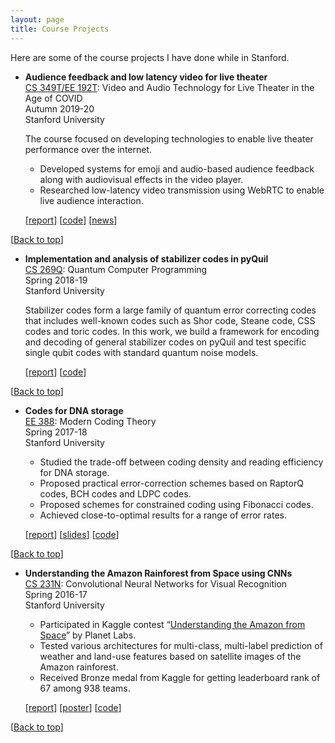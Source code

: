 ```yaml
---
layout: page
title: Course Projects
---
```


Here are some of the course projects I have done while in Stanford.

- **Audience feedback and low latency video for live theater**  
  [CS 349T/EE 192T](https://stagecast.stanford.edu/): Video and Audio Technology for Live Theater in the Age of COVID  
  Autumn 2019-20  
  Stanford University  

  The course focused on developing technologies to enable live theater performance over the internet.
  - Developed systems for emoji and audio-based audience feedback along with audiovisual effects in the video player.
  - Researched low-latency video transmission using WebRTC to enable live audience interaction.

  [[report](/reports/ee192t_report.pdf)] [[code](https://github.com/stanford-stagecast/audience/)] [[news](https://stanforddaily.com/2020/12/21/interdisciplinary-fall-class-reimagines-virtual-performance/)]  

[[Back to top](#top_anchor_)]
- **Implementation and analysis of stabilizer codes in pyQuil**  
  [CS 269Q](https://cs269q.stanford.edu/): Quantum Computer Programming  
  Spring 2018-19  
  Stanford University  

  Stabilizer codes form a large family of quantum error correcting codes that includes well-known codes such as Shor code, Steane code, CSS codes and toric codes. In this work, we build a framework for encoding and decoding of general stabilizer codes on pyQuil and test specific single qubit codes with standard quantum noise models.  

  [[report](/reports/stabilizer_code_report.pdf)] [[code](https://github.com/shubhamchandak94/stabilizer_code/)]

[[Back to top](#top_anchor_)]
- **Codes for DNA storage**  
  [EE 388](https://web.stanford.edu/class/ee388/): Modern Coding Theory  
  Spring 2017-18  
  Stanford University  

  - Studied the trade-off between coding density and reading efficiency for DNA storage.
  - Proposed practical error-correction schemes based on RaptorQ codes, BCH codes and LDPC codes.
  - Proposed schemes for constrained coding using Fibonacci codes.
  - Achieved close-to-optimal results for a range of error rates.

  [[report](/reports/dna-storage-report_6_15_18.pdf)] [[slides](/slides/EE388_Shubham_Chandak.pptx)] [[code](https://github.com/shubhamchandak94/dna_storage/tree/e1185235b558bb36680f4a1cc3ec9e3dcbf7d4f8)]

[[Back to top](#top_anchor_)]

- **Understanding the Amazon Rainforest from Space using CNNs**  
  [CS 231N](http://cs231n.stanford.edu/): Convolutional Neural Networks for Visual Recognition  
  Spring 2016-17  
  Stanford University  

  - Participated in Kaggle contest “[Understanding the Amazon from Space](https://www.kaggle.com/c/planet-understanding-the-amazon-from-space)” by Planet Labs.
  - Tested various architectures for multi-class, multi-label prediction of weather and land-use features based on satellite images of the Amazon rainforest.
  - Received Bronze medal from Kaggle for getting leaderboard rank of 67 among 938 teams.

  [[report](/reports/cs231n_report.pdf)] [[poster](/slides/cs231n_poster.pdf)] [[code](https://github.com/shubhamchandak94/cs231nproject)]

[[Back to top](#top_anchor_)]

